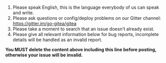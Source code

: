 1. Please speak English, this is the language everybody of us can speak and write.
2. Please ask questions or config/deploy problems on our Gitter channel: https://gitter.im/go-gitea/gitea
3. Please take a moment to search that an issue doesn't already exist.
4. Please give all relevant information below for bug reports, incomplete details will be handled as an invalid report.

**You MUST delete the content above including this line before posting, otherwise your issue will be invalid.**
